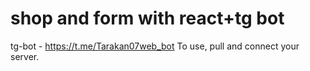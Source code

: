 # shop and form with react+tg bot
tg-bot - https://t.me/Tarakan07web_bot
To use, pull and connect your server.
